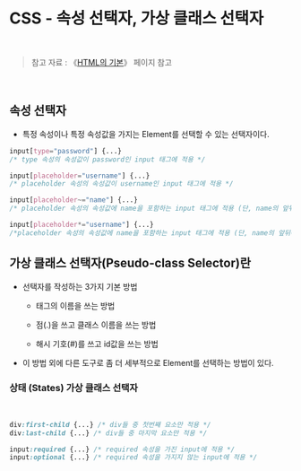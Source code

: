 # CSS - 속성 선택자, 가상 클래스 선택자

<br/>

>  참고 자료 : 《<a href="https://github.com/SangYoonLee1231/TIL/blob/main/HTML%20%26%20CSS/html_basic_concept.md">HTML의 기본</a>》 페이지 참고

<br/>

## 속성 선택자

* 특정 속성이나 특정 속성값을 가지는 Element를 선택할 수 있는 선택자이다.

```css
input[type="password"] {...}
/* type 속성의 속성값이 password인 input 태그에 적용 */

input[placeholder="username"] {...}
/* placeholder 속성의 속성값이 username인 input 태그에 적용 */

input[placeholder~="name"] {...}
/* placeholder 속성의 속성값에 name을 포함하는 input 태그에 적용 (단, name의 앞뒤에 공백이 반드시 있어야 한다.) */

input[placeholder*="username"] {...}
/*placeholder 속성의 속성값에 name을 포함하는 input 태그에 적용 (단, name의 앞뒤에 공백이 없어도 된다.) */
```

## 가상 클래스 선택자(Pseudo-class Selector)란

* 선택자를 작성하는 3가지 기본 방법

    * 태그의 이름을 쓰는 방법

    * 점(.)을 쓰고 클래스 이름을 쓰는 방법

    * 해시 기호(#)를 쓰고 id값을 쓰는 방법

* 이 방법 외에 다른 도구로 좀 더 세부적으로 Element를 선택하는 방법이 있다.

### 상태 (States) 가상 클래스 선택자

<br/>

```css
div:first-child {...} /* div들 중 첫번째 요소만 적용 */
div:last-child {...} /* div들 중 마지막 요소만 적용 */
```

```css
input:required {...} /* required 속성을 가진 input에 적용 */
input:optional {...} /* required 속성을 가지지 않는 input에 적용 */
```
